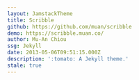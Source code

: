 ```yaml
---
layout: JamstackTheme
title: Scribble
github: https://github.com/muan/scribble
demo: https://scribble.muan.co/
author: Mu-An Chiou
ssg: Jekyll
date: 2013-05-06T09:51:15.000Z
description: ':tomato: A Jekyll theme.'
stale: true
---
```

